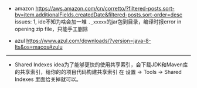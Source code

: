 - amazon 
https://aws.amazon.com/cn/corretto/?filtered-posts.sort-by=item.additionalFields.createdDate&filtered-posts.sort-order=desc
issues: 
1, ide不知为啥会加一堆 `._xxxxx`的jar包到目录，编译时报error in opening zip file，只能手工删除

- azul
https://www.azul.com/downloads/?version=java-8-lts&os=macos#zulu

--- 
- Shared Indexes
idea为了能够更快的使用共享索引，会下载JDK和Maven库的共享索引，给你的的项目代码构建共享索引 在 设置 → Tools → Shared Indexes 里面给关掉就可以。
